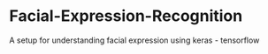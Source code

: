 # Facial-Expression-Recognition
A setup for understanding facial expression using keras - tensorflow
